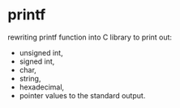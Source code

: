 # printf

rewriting printf function into C library to print out:
- unsigned int,
- signed int,
- char,
- string, 
- hexadecimal,
- pointer
values to the standard output. 

